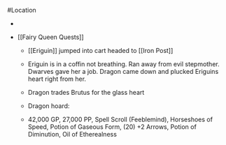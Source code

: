 #Location

 - 
 - [[Fairy Queen Quests]] 
	 - [[Eriguin]]  jumped into cart headed to [[Iron Post]] 
	 - Eriguin is in a coffin not breathing. Ran away from evil stepmother. Dwarves gave her a job. Dragon came down and plucked Eriguins heart right from her.
	 - Dragon trades Brutus for the glass heart
	 - Dragon hoard:
	 - 42,000 GP, 27,000 PP, Spell Scroll (Feeblemind), Horseshoes of Speed, Potion of Gaseous Form, (20) +2 Arrows, Potion of Diminution,  Oil of Etherealness